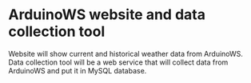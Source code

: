 ArduinoWS website and data collection tool
==========================================
Website will show current and historical weather data from ArduinoWS.  
Data collection tool will be a web service that will collect data from ArduinoWS and put it in MySQL database.
